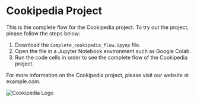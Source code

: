 # Cookipedia Project


This is the complete flow for the Cookipedia project. To try out the project, please follow the steps below:

1. Download the `Complete_cookipedia_flow.ipynp` file.
2. Open the file in a Jupyter Notebook environment such as Google Colab.
3. Run the code cells in order to see the complete flow of the Cookipedia project.

For more information on the Cookipedia project, please visit our website at example.com.

![Cookipedia Logo](cookipedia_logo.png)